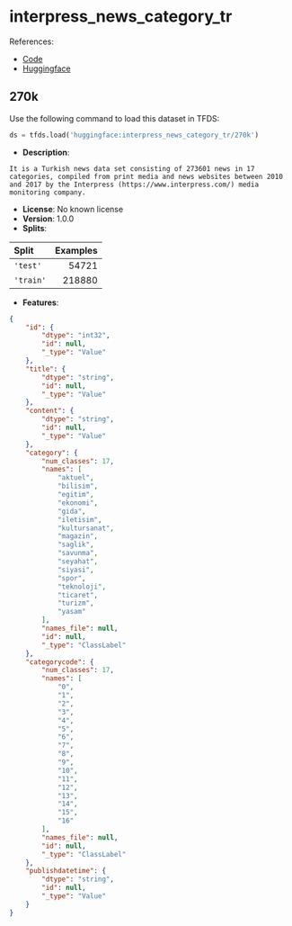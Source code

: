 # interpress_news_category_tr

References:

*   [Code](https://github.com/huggingface/datasets/blob/master/datasets/interpress_news_category_tr)
*   [Huggingface](https://huggingface.co/datasets/interpress_news_category_tr)


## 270k


Use the following command to load this dataset in TFDS:

```python
ds = tfds.load('huggingface:interpress_news_category_tr/270k')
```

*   **Description**:

```
It is a Turkish news data set consisting of 273601 news in 17 categories, compiled from print media and news websites between 2010 and 2017 by the Interpress (https://www.interpress.com/) media monitoring company.
```

*   **License**: No known license
*   **Version**: 1.0.0
*   **Splits**:

Split  | Examples
:----- | -------:
`'test'` | 54721
`'train'` | 218880

*   **Features**:

```json
{
    "id": {
        "dtype": "int32",
        "id": null,
        "_type": "Value"
    },
    "title": {
        "dtype": "string",
        "id": null,
        "_type": "Value"
    },
    "content": {
        "dtype": "string",
        "id": null,
        "_type": "Value"
    },
    "category": {
        "num_classes": 17,
        "names": [
            "aktuel",
            "bilisim",
            "egitim",
            "ekonomi",
            "gida",
            "iletisim",
            "kultursanat",
            "magazin",
            "saglik",
            "savunma",
            "seyahat",
            "siyasi",
            "spor",
            "teknoloji",
            "ticaret",
            "turizm",
            "yasam"
        ],
        "names_file": null,
        "id": null,
        "_type": "ClassLabel"
    },
    "categorycode": {
        "num_classes": 17,
        "names": [
            "0",
            "1",
            "2",
            "3",
            "4",
            "5",
            "6",
            "7",
            "8",
            "9",
            "10",
            "11",
            "12",
            "13",
            "14",
            "15",
            "16"
        ],
        "names_file": null,
        "id": null,
        "_type": "ClassLabel"
    },
    "publishdatetime": {
        "dtype": "string",
        "id": null,
        "_type": "Value"
    }
}
```


